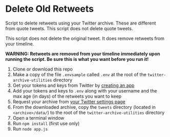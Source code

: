 # Delete Old Retweets

Script to delete retweets using your Twitter archive. These are different from quote tweets. This script does not delete quote tweets.

This script does not delete the original tweet. It does remove retweets from your timeline.

**WARNING: Retweets are removed from your timeline immediately upon running the script. Be sure this is what you want before you run it!**

1. Clone or download this repo
1. Make a copy of the file `.envsample` called `.env` at the root of the `twitter-archive-utilities` directory
1. Get your tokens and keys from Twitter by [creating an app](https://apps.twitter.com/)
1. Add your tokens and keys to `.env` along with your username and the max age (in days) of the retweets you want to keep
1. Request your archive from [your Twitter settings page](https://twitter.com/settings/account)
1. From the downloaded archive, copy the `tweets` directory (located in `<archive>/data/`) to the root of the `twitter-archive-utilities` directory
1. Open a terminal window
1. Run `npm install` (first use only)
1. Run `node app.js`
